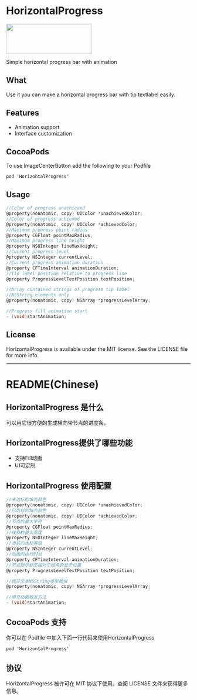 # HorizontalProgress

<img src="HorizontalProgress-demo.gif" width="234" height="81" />

Simple horizontal progress bar with animation
## What

Use it you can make a horizontal progress bar with tip textlabel easily.

## Features

* Animation support
* Interface customization

## CocoaPods
To use ImageCenterButton add the following to your Podfile

    pod 'HorizontalProgress'

## Usage
```objective-c
//Color of progress unachieved
@property(nonatomic, copy) UIColor *unachievedColor;
//Color of progress achieved
@property(nonatomic, copy) UIColor *achievedColor;
//Maximum progress point radius
@property CGFloat pointMaxRadius;
//Maximum progress line height
@property NSUInteger lineMaxHeight;
//Current progress level
@property NSInteger currentLevel;
//Current progress animation duration
@property CFTimeInterval animationDuration;
//Tip label position relative to progress line
@property ProgressLevelTextPosition textPosition;

//Array contained strings of progress tip label
//NSString elements only
@property(nonatomic, copy) NSArray *progressLevelArray;

//Progress fill animation start
- (void)startAnimation;
```
 
## License

HorizontalProgress is available under the MIT license. See the LICENSE file for more info.

---
README(Chinese)
==========

## HorizontalProgress 是什么

可以用它很方便的生成横向带节点的进度条。

## HorizontalProgress提供了哪些功能

 * 支持Fill动画
 * UI可定制

## HorizontalProgress 使用配置
```objective-c
//未达标的填充颜色
@property(nonatomic, copy) UIColor *unachievedColor;
//已达标的填充颜色
@property(nonatomic, copy) UIColor *achievedColor;
//节点的最大半径
@property CGFloat pointMaxRadius;
//线条的最大高度
@property NSUInteger lineMaxHeight;
//当前的达标等级
@property NSInteger currentLevel;
//动画的执行时长
@property CFTimeInterval animationDuration;
//节点提示标签相对于线条的显示位置
@property ProgressLevelTextPosition textPosition;

//标签文本NSString类型数组
@property(nonatomic, copy) NSArray *progressLevelArray;

//填充动画触发方法
- (void)startAnimation;
```

## CocoaPods 支持

你可以在 Podfile 中加入下面一行代码来使用HorizontalProgress

    pod 'HorizontalProgress'

## 协议

HorizontalProgress 被许可在 MIT 协议下使用。查阅 LICENSE 文件来获得更多信息。
